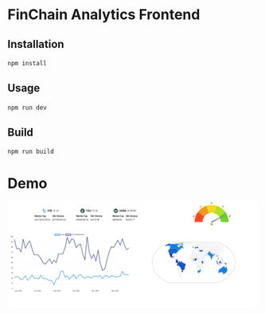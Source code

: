 # FinChain Analytics Frontend

## Installation

```bash
npm install
```

## Usage

```bash
npm run dev
```

## Build

```bash
npm run build
```

# Demo

![demo](docs/demo.png "Title")